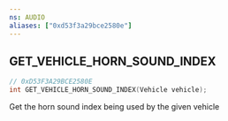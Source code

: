 ```yaml
---
ns: AUDIO
aliases: ["0xd53f3a29bce2580e"]
---
```

## GET_VEHICLE_HORN_SOUND_INDEX

```c
// 0xD53F3A29BCE2580E
int GET_VEHICLE_HORN_SOUND_INDEX(Vehicle vehicle);
```

Get the horn sound index being used by the given vehicle

